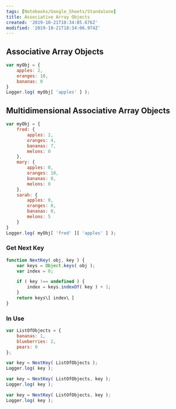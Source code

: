 ```yaml
---
tags: [Notebooks/Google_Sheets/Standalone]
title: Associative Array Objects
created: '2019-10-21T18:34:05.676Z'
modified: '2019-10-21T18:34:06.974Z'
---
```


## Associative Array Objects

``` javascript
var myObj = {
    apples: 2,
    oranges: 10,
    bananas: 0
}
Logger.log( myObj[ 'apples' ] );
```

## Multidimensional Associative Array Objects

``` javascript
var myObj = {
    fred: {
        apples: 2,
        oranges: 4,
        bananas: 7,
        melons: 0
    },
    mary: {
        apples: 0,
        oranges: 10,
        bananas: 0,
        melons: 0
    },
    sarah: {
        apples: 0,
        oranges: 0,
        bananas: 0,
        melons: 5
    }
}
Logger.log( myObj[ 'fred' ][ 'apples' ] );
```

### Get Next Key

``` javascript
function NextKey( obj, key ) {
    var keys = Object.keys( obj );
    var index = 0;

    if ( key !== undefined ) {
    	index = keys.indexOf( key ) + 1;
    }
    return keys\[ index\ ]
}
```

### In Use

``` javascript
var ListOfObjects = {
	bananas: 1,
	blueberries: 2,
	pears: 0
};

var key = NextKey( ListOfObjects );
Logger.log( key );

var key = NextKey( ListOfObjects, key );
Logger.log( key );

var key = NextKey( ListOfObjects, key );
Logger.log( key );
```